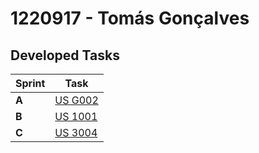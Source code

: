 # 1220917 - Tomás Gonçalves
## Developed Tasks

| Sprint | Task     |
|--------|--------------------|
| **A**  | [US G002](../us_g002/readme.md) |
| **B**  | [US 1001](../us_1001/readme.md) |
| **C**  | [US 3004](../us_3004/readme.md) |
